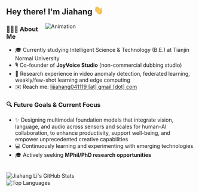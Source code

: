 <h2>Hey there! I'm Jiahang <img src="https://raw.githubusercontent.com/devSouvik/devSouvik/master/Hi.gif" width="25"></h2>

<img align="right" alt="Animation" src="https://github.com/devSouvik/devSouvik/blob/master/gif4.gif?raw=true" width="400"/>
<h3>👨🏻‍💻 About Me</h3>

- 🎓 Currently studying Intelligent Science & Technology (B.E.) at Tianjin Normal University  
- 🎙️ Co-founder of **JoyVoice Studio** (non-commercial dubbing studio)  
- 🎨 Research experience in video anomaly detection, federated learning, weakly/few-shot learning and edge computing
- ✉️ Reach me: <a href="mailto:lijiahang041119@gmail.com">lijiahang041119 [at] gmail [dot] com</a>  
<!-- 🌐 Personal website: <a href="https://rekkles2.github.io">rekkles2.github.io</a> -->


<h3>🔍 Future Goals & Current Focus</h3>

- ✨ Designing multimodal foundation models that integrate vision, language, and audio across sensors and scales for human–AI collaboration, to enhance productivity, support well-being, and empower unprecedented creative capabilities
- 💻 Continuously learning and experimenting with emerging technologies  
- 🎓 Actively seeking **MPhil/PhD research opportunities** 

<br>

<img align="center" src="https://github-readme-stats.vercel.app/api?username=rekkles2&show_icons=true&line_height=20&title_color=7A7ADB&icon_color=2234AE&text_color=D3D3D3&bg_color=0,000000,130F40" alt="Jiahang Li's GitHub Stats">

<br>

<img align="center" src="https://github-readme-stats.vercel.app/api/top-langs/?username=rekkles2&layout=compact&title_color=7A7ADB&text_color=D3D3D3&bg_color=0,000000,130F40" alt="Top Languages">

